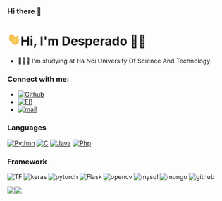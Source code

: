 ### Hi there 👋
# <img src="https://raw.githubusercontent.com/ABSphreak/ABSphreak/master/gifs/Hi.gif" width="30px">Hi, I'm Desperado 👨‍💻
- 👨🏻‍💻 I'm studying at Ha Noi University Of Science And Technology.


<p align="left">
<h3 align="left">Connect with me:</h3>

* <a href="https://github.com/anhdenday" target="blank">![Github](https://img.shields.io/badge/-Github-fff?&logo=Github&logoColor=000000)</a>
* <a href="https://www.facebook.com/tran.vien.2509" target="blank">![FB](https://img.shields.io/badge/-facebook-fff?&logo=facebook&logoColor=4169e1)</a> 
* <a href="tranvanvien98bg@gmail.com" target="blank">![mail](https://img.shields.io/badge/-gmail-fff?&logo=gmail&logoColor=ff4500) </a>

### Languages
[![Python](https://img.shields.io/badge/-Python-fff?&logo=python)](https://github.com/anhdenday?tab=repositories&q=&type=&language=python)
[![C](https://img.shields.io/badge/-C-fff?&logo=C)](https://github.com/anhdenday?tab=repositories&q=&type=&language=c)
[![Java](https://img.shields.io/badge/-Java-fff?&logo=Java&logoColor=007396)](https://github.com/anhdenday?tab=repositories&q=&type=&language=java)
[![Php](https://img.shields.io/badge/-Php-fff?&logo=Php&logoColor=007396)](https://github.com/anhdenday?tab=repositories&q=&type=&language=Php)

### Framework

![TF](https://img.shields.io/badge/-Tensorflow-fff?&logo=Tensorflow&logoColor=ff7f00)  ![keras](https://img.shields.io/badge/-Keras-fff?&logo=Keras&logoColor=ff4500) ![pytorch](https://img.shields.io/badge/-Pytorch-fff?&logo=Pytorch&logoColor=ff4500)
![Flask](https://img.shields.io/badge/-Flask-fff?&logo=Flask&logoColor=000000) 
![opencv](https://img.shields.io/badge/-Opencv-fff?&logo=Opencv&logoColor=007396)
![mysql](https://img.shields.io/badge/-Mysql-fff?&logo=Mysql&logoColor=4876ff) ![mongo](https://img.shields.io/badge/-Mongodb-fff?&logo=Mongodb&logoColor=76ee00)
![github](https://img.shields.io/badge/-Github-fff?&logo=Github&logoColor=000000)


<img height="137.3px" src="https://github-readme-stats.vercel.app/api?username=Desperado&hide_title=true&hide_border=true&show_icons=true&include_all_commits=true&count_private=true&line_height=21&text_color=000&icon_color=000&bg_color=0,ea6161,ffc64d,fffc4d,52fa5a&theme=graywhite" /><!-- wi*quL3fcV --><img height="137.3px" src="https://github-readme-stats.vercel.app/api/top-langs/?username=Desperado&hide=html&hide_title=true&hide_border=true&layout=compact&langs_count=7&exclude_repo=comp426&text_color=000&icon_color=fff&bg_color=0,52fa5a,4dfcff,c64dff&theme=graywhite" />
